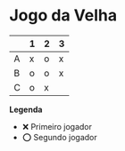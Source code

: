 # Jogo da Velha

|   | 1 | 2 | 3 |
|---|---|---|---|
| A | x | o | x |
| B | o | o | x |
| C | o | x |   |

**Legenda**

- ❌ Primeiro jogador 
- ⭕ Segundo jogador